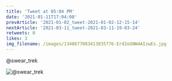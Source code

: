 ```yaml
---
title: 'Tweet at 05:04 PM'
date: '2021-01-11T17:04:08'
prevArticle: '2021-01-02_tweet-2021-01-02-12-15-14'
nextArticle: '2021-03-11_tweet-2021-03-11-19-03-24'
retweets: 0
likes: 3
img_filename: /images/1348677083413835776-Erd2oGNW4AIzwEs.jpg
---
```

@swear_trek

![@swear_trek](/images/1348677083413835776-Erd2oGNW4AIzwEs.jpg "@swear_trek")